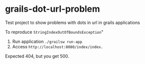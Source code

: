 # grails-dot-url-problem
Test project to show problems with dots in url in grails applications

To reproduce `StringIndexOutOfBoundsException`"
1. Run application `./grailsw run-app`
2. Access `http://localhost:8080/index/index.`

Expected 404, but you get 500. 